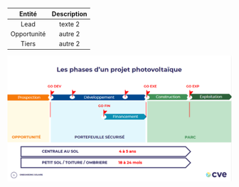| Entité | Description |
|:----------:|:---------:|
| Lead | texte 2   |
| Opportunité | autre 2   |
| Tiers | autre 2   |

![Milestones CVE](../files/CVE_Milestones.png)
